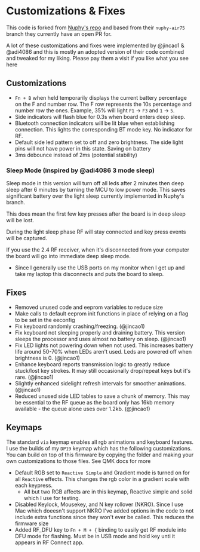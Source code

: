 # Customizations & Fixes

This code is forked from [Nuphy's repo](https://github.com/nuphy-src/qmk_firmware) and based from their `nuphy-air75` branch they currently have an open PR for.

A lot of these customizations and fixes were implemented by @jincao1 & @adi4086 and this is mostly an adopted version of their code combined and tweaked for my liking. Please pay them a visit if you like what you see here

## Customizations

- `Fn + B` when held temporarily displays the current battery percentage on the F and number row.
The F row represents the 10s percentage and number row the ones. Example, 35% will light `F1` -> `F3` and `1` -> `5`.
- Side indicators will flash blue for 0.3s when board enters deep sleep.
- Bluetooth connection indicators will be lit blue when establishing connection. This lights the corresponding
BT mode key. No indicator for RF.
- Default side led pattern set to off and zero brightness. The side light pins will not have power in this state. Saving on battery
- 3ms debounce instead of 2ms (potential stability)

### Sleep Mode (inspired by @adi4086 3 mode sleep)

Sleep mode in this version will turn off all leds after 2 minutes then deep sleep after 6 minutes by turning the MCU to low power mode. This saves significant battery over the light sleep currently implemented in Nuphy's branch.

This does mean the first few key presses after the board is in deep sleep will be lost.

During the light sleep phase RF will stay connected and key press events will be captured.

If you use the 2.4 RF receiver, when it's disconnected from your computer the board will go into immediate deep sleep mode. 
* Since I generally use the USB ports on my monitor when I get up and take my laptop this disconnects and puts the board to sleep.

## Fixes

- Removed unused code and eeprom variables to reduce size
- Make calls to default eeprom init functions in place of relying on a flag to be set in the eeconfig
- Fix keyboard randomly crashing/freezing. (@jincao1)
- Fix keyboard not sleeping properly and draining battery. This version sleeps the processor and uses almost no battery on sleep. (@jincao1)
- Fix LED lights not powering down when not used. This increases battery life around 50-70% when LEDs aren't used. Leds are powered off when brightness is 0. (@jincao1)
- Enhance keyboard reports transmission logic to greatly reduce stuck/lost key strokes. It may still occasionally drop/repeat keys but it's rare. (@jincao1)
- Slightly enhanced sidelight refresh intervals for smoother animations. (@jincao1)
- Reduced unused side LED tables to save a chunk of memory. This may be essential to the RF queue as the board only has 16kb memory available - the queue alone uses over 1.2kb. (@jincao1)

## Keymaps

The standard `via` keymap enables all rgb animations and keyboard features. I use the builds of my `DP19` keymap which has the following customizations. You can build on top of this firmware by copying the folder and making your own customizations to those files. See QMK docs for more

- Default RGB set to `Reactive Simple` and Gradient mode is turned on for all `Reactive` effects. This changes the rgb color in a gradient scale with each keypress. 
  - All but two RGB affects are in this keymap, Reactive simple and solid which I use for testing.
- Disabled Keylock, Mousekey, and N key rollover (NKRO). Since I use Mac which doeesn't support NKRO I've added options in the code to not include extra functions since they won't ever be called. This reduces the firmware size
- Added RF_DFU key to `Fn + M + {` binding to easily get RF module into DFU mode for flashing. Must be in USB mode and hold key unti it appears in RF Connect app.